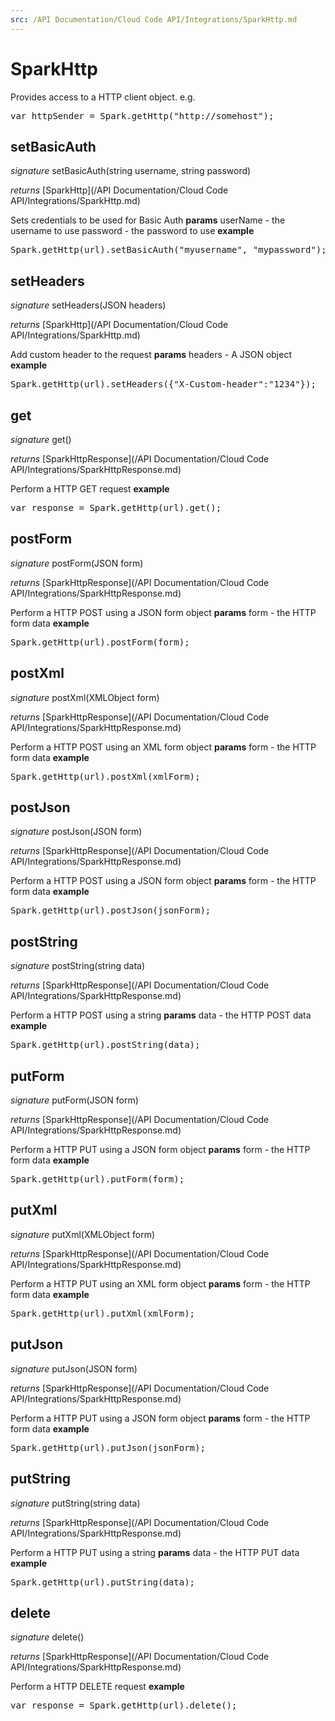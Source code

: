 ```yaml
---
src: /API Documentation/Cloud Code API/Integrations/SparkHttp.md
---
```


# SparkHttp

Provides access to a HTTP client object.
e.g.
<pre rel="highlighter" code-brush="js" contenteditable="false">var httpSender = Spark.getHttp("http://somehost");</pre>

## setBasicAuth
_signature_ setBasicAuth(string username, string password)</p>
_returns_ [SparkHttp](/API Documentation/Cloud Code API/Integrations/SparkHttp.md)</p>

Sets credentials to be used for Basic Auth
<b>params</b>
userName - the username to use
password - the password to use
<b>example</b>
<pre rel="highlighter" code-brush="js" contenteditable="false">Spark.getHttp(url).setBasicAuth("myusername", "mypassword");</pre>
## setHeaders
_signature_ setHeaders(JSON headers)</p>
_returns_ [SparkHttp](/API Documentation/Cloud Code API/Integrations/SparkHttp.md)</p>

Add custom header to the request
<b>params</b>
headers - A JSON object
<b>example</b>
<pre rel="highlighter" code-brush="js" contenteditable="false">Spark.getHttp(url).setHeaders({"X-Custom-header":"1234"});</pre>
## get
_signature_ get()</p>
_returns_ [SparkHttpResponse](/API Documentation/Cloud Code API/Integrations/SparkHttpResponse.md)</p>

Perform a HTTP GET request
<b>example</b>
<pre rel="highlighter" code-brush="js" contenteditable="false">var response = Spark.getHttp(url).get();</pre>
## postForm
_signature_ postForm(JSON form)</p>
_returns_ [SparkHttpResponse](/API Documentation/Cloud Code API/Integrations/SparkHttpResponse.md)</p>

Perform a HTTP POST using a JSON form object
<b>params</b>
form - the HTTP form data
<b>example</b>
<pre rel="highlighter" code-brush="js" contenteditable="false">Spark.getHttp(url).postForm(form);</pre>
## postXml
_signature_ postXml(XMLObject form)</p>
_returns_ [SparkHttpResponse](/API Documentation/Cloud Code API/Integrations/SparkHttpResponse.md)</p>

Perform a HTTP POST using an XML form object
<b>params</b>
form - the HTTP form data
<b>example</b>
<pre rel="highlighter" code-brush="js" contenteditable="false">Spark.getHttp(url).postXml(xmlForm);</pre>
## postJson
_signature_ postJson(JSON form)</p>
_returns_ [SparkHttpResponse](/API Documentation/Cloud Code API/Integrations/SparkHttpResponse.md)</p>

Perform a HTTP POST using a JSON form object
<b>params</b>
form - the HTTP form data
<b>example</b>
<pre rel="highlighter" code-brush="js" contenteditable="false">Spark.getHttp(url).postJson(jsonForm);</pre>
## postString
_signature_ postString(string data)</p>
_returns_ [SparkHttpResponse](/API Documentation/Cloud Code API/Integrations/SparkHttpResponse.md)</p>

Perform a HTTP POST using a string
<b>params</b>
data - the HTTP POST data
<b>example</b>
<pre rel="highlighter" code-brush="js" contenteditable="false">Spark.getHttp(url).postString(data);</pre>
## putForm
_signature_ putForm(JSON form)</p>
_returns_ [SparkHttpResponse](/API Documentation/Cloud Code API/Integrations/SparkHttpResponse.md)</p>

Perform a HTTP PUT using a JSON form object
<b>params</b>
form - the HTTP form data
<b>example</b>
<pre rel="highlighter" code-brush="js" contenteditable="false">Spark.getHttp(url).putForm(form);</pre>
## putXml
_signature_ putXml(XMLObject form)</p>
_returns_ [SparkHttpResponse](/API Documentation/Cloud Code API/Integrations/SparkHttpResponse.md)</p>

Perform a HTTP PUT using an XML form object
<b>params</b>
form - the HTTP form data
<b>example</b>
<pre rel="highlighter" code-brush="js" contenteditable="false">Spark.getHttp(url).putXml(xmlForm);</pre>
## putJson
_signature_ putJson(JSON form)</p>
_returns_ [SparkHttpResponse](/API Documentation/Cloud Code API/Integrations/SparkHttpResponse.md)</p>

Perform a HTTP PUT using a JSON form object
<b>params</b>
form - the HTTP form data
<b>example</b>
<pre rel="highlighter" code-brush="js" contenteditable="false">Spark.getHttp(url).putJson(jsonForm);</pre>
## putString
_signature_ putString(string data)</p>
_returns_ [SparkHttpResponse](/API Documentation/Cloud Code API/Integrations/SparkHttpResponse.md)</p>

Perform a HTTP PUT using a string
<b>params</b>
data - the HTTP PUT data
<b>example</b>
<pre rel="highlighter" code-brush="js" contenteditable="false">Spark.getHttp(url).putString(data);</pre>
## delete
_signature_ delete()</p>
_returns_ [SparkHttpResponse](/API Documentation/Cloud Code API/Integrations/SparkHttpResponse.md)</p>

Perform a HTTP DELETE request
<b>example</b>
<pre rel="highlighter" code-brush="js" contenteditable="false">var response = Spark.getHttp(url).delete();</pre>
